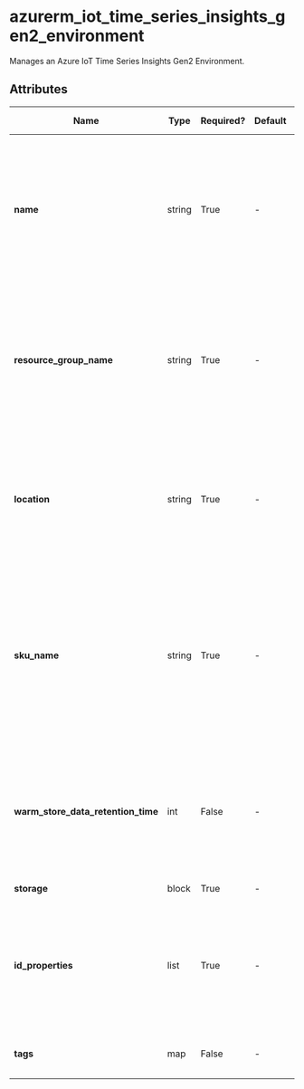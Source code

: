 # azurerm_iot_time_series_insights_gen2_environment

Manages an Azure IoT Time Series Insights Gen2 Environment.

## Attributes

| Name | Type | Required? | Default  | possible values | Description |
| ---- | ---- | --------- | -------- | ----------- | ----------- |
| **name** | string | True | -  |  -  | Specifies the name of the Azure IoT Time Series Insights Gen2 Environment. Changing this forces a new resource to be created. Must be globally unique. | 
| **resource_group_name** | string | True | -  |  -  | The name of the resource group in which to create the Azure IoT Time Series Insights Gen2 Environment. Changing this forces a new resource to be created. | 
| **location** | string | True | -  |  -  | Specifies the supported Azure location where the resource exists. Changing this forces a new resource to be created. | 
| **sku_name** | string | True | -  |  -  | Specifies the SKU Name for this IoT Time Series Insights Gen2 Environment. Currently it supports only `L1`. For gen2, capacity cannot be specified. Changing this forces a new resource to be created. | 
| **warm_store_data_retention_time** | int | False | -  |  -  | Specifies the ISO8601 timespan specifying the minimum number of days the environment's events will be available for query. | 
| **storage** | block | True | -  |  -  | A `storage` block. | 
| **id_properties** | list | True | -  |  -  | A list of property ids for the Azure IoT Time Series Insights Gen2 Environment. Changing this forces a new resource to be created. | 
| **tags** | map | False | -  |  -  | A mapping of tags to assign to the resource. | 

